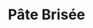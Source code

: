 ---
layout: recette
categories: [recettes]
hidden: true
lang: fr
title: Pâte Brisée
type: boulangerie
ingredients: 
  - nom: farine blanche
    qte: 200
    unite: gr
  - nom: jaune d'oeuf
    qte: 1
  - nom: eau
    qte: 40
    unite: mL
  - nom: beurre
    qte: 100
    unite: gr
  - nom: sel
    qte: 3
    unite: gr
preconditions:
  - Le beurre doit être coupés en dés et pommade
etapes:
  - label: Préparation
    details:
      - Verser la farine et le sel sur le plan de travail
      - Faire un puits
      - Y mettre le jaune d'oeuf et l'eau
      - Mélanger avec les doigts
      - Ajouter le beurre au centre
  - label: Pétrissage
    details:
      - Saupoudrer d'un peu de farine (juste pour recouvrir)
      - Prendre la pâte dans la main
      - Fermer la main
      - Répéter ces étapes jusqu'a ce qu'il ne reste plus de farine
  - label: Boulage
    details:
      - Former une boule (la pâte doit etre bien lisse à ce stade)
      - Réserver au frais au moins une heure
cuisson:
  - "À blanc : 170°C pour 15 à 20 minutes"
---